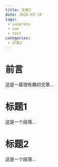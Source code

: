 ```yaml
---
title: 文章2
date: 2020-03-18
tags: 
 - vuepress
 - vue
 - test
categories:
 - 分类2
---
```


# 前言

这是一篇很有趣的文章...

<!-- more -->

# 标题1

这是一个段落...

# 标题2

这是一个段落...